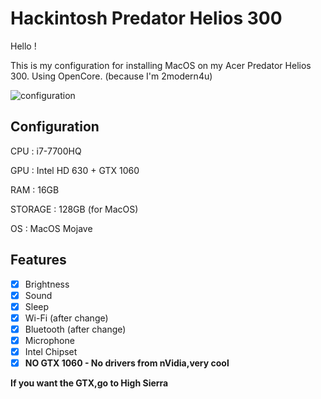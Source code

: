 # Hackintosh Predator Helios 300

Hello !

This is my configuration for installing MacOS on my Acer Predator Helios 300.
Using OpenCore. (because I'm 2modern4u)

![configuration](https://i.ibb.co/d6TfF5x/Capture-d-cran-2020-01-21-09-08-26.png)


## Configuration

CPU : i7-7700HQ


GPU : Intel HD 630 + GTX 1060


RAM : 16GB


STORAGE : 128GB (for MacOS)


OS : MacOS Mojave

## Features
 - [x] Brightness
 - [x] Sound
 - [x] Sleep
 - [x] Wi-Fi (after change)
 - [x] Bluetooth (after change)
 - [x] Microphone
 - [x] Intel Chipset
 - [x] **NO GTX 1060 - No drivers from nVidia,very cool**
 
 **If you want the GTX,go to High Sierra**
